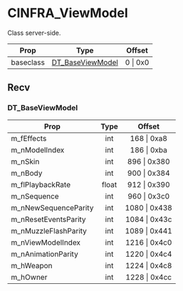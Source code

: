 # CINFRA_ViewModel
Class server-side.

|Prop|Type|Offset|
|---|:-:|:-:|
|baseclass|[DT_BaseViewModel](#DT_BaseViewModel)|0 \| 0x0|

## Recv

### DT_BaseViewModel

|Prop|Type|Offset|
|---|:-:|:-:|
|m_fEffects|int|168 \| 0xa8|
|m_nModelIndex|int|186 \| 0xba|
|m_nSkin|int|896 \| 0x380|
|m_nBody|int|900 \| 0x384|
|m_flPlaybackRate|float|912 \| 0x390|
|m_nSequence|int|960 \| 0x3c0|
|m_nNewSequenceParity|int|1080 \| 0x438|
|m_nResetEventsParity|int|1084 \| 0x43c|
|m_nMuzzleFlashParity|int|1089 \| 0x441|
|m_nViewModelIndex|int|1216 \| 0x4c0|
|m_nAnimationParity|int|1220 \| 0x4c4|
|m_hWeapon|int|1224 \| 0x4c8|
|m_hOwner|int|1228 \| 0x4cc|
